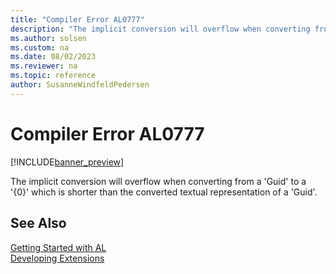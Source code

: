 ```yaml
---
title: "Compiler Error AL0777"
description: "The implicit conversion will overflow when converting from a 'Guid' to a '{0}' which is shorter than the converted textual representation of a 'Guid'."
ms.author: solsen
ms.custom: na
ms.date: 08/02/2023
ms.reviewer: na
ms.topic: reference
author: SusanneWindfeldPedersen
---
```

[//]: # (START>DO_NOT_EDIT)
[//]: # (IMPORTANT:Do not edit any of the content between here and the END>DO_NOT_EDIT.)
[//]: # (Any modifications should be made in the .xml files in the ModernDev repo.)
# Compiler Error AL0777

[!INCLUDE[banner_preview](../includes/banner_preview.md)]

The implicit conversion will overflow when converting from a 'Guid' to a '{0}' which is shorter than the converted textual representation of a 'Guid'.


[//]: # (IMPORTANT: END>DO_NOT_EDIT)
## See Also  
[Getting Started with AL](../devenv-get-started.md)  
[Developing Extensions](../devenv-dev-overview.md)  